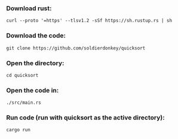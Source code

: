 ### Download rust:
`curl --proto '=https' --tlsv1.2 -sSf https://sh.rustup.rs | sh`
### Download the code:
`git clone https://github.com/soldierdonkey/quicksort`
### Open the directory:
`cd quicksort`
### Open the code in:
`./src/main.rs`
### Run code (run with quicksort as the active directory):
`cargo run`

